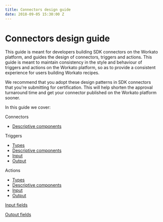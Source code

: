 ```yaml
---
title: Connectors design guide
date: 2018-09-05 15:30:00 Z
---
```


# Connectors design guide
This guide is meant for developers building SDK connectors on the Workato platform, and guides the design of connectors, triggers and actions. This guide is meant to maintain consistency in the style and behaviour of triggers and actions on the Workato platform, so as to provide a consistent experience for users building Workato recipes.

We recommend that you adopt these design patterns in SDK connectors that you're submitting for certification. This will help shorten the approval turnaround time and get your connector published on the Workato platform sooner.

In this guide we cover:

Connectors
- [Descriptive components](/developing-connectors/connectors-design-guide/connectors-descriptive-components.md)

Triggers
- [Types](/developing-connectors/connectors-design-guide/trigger-types.md)
- [Descriptive components](/developing-connectors/connectors-design-guide/trigger-descriptive-components.md)
- [Input](/developing-connectors/connectors-design-guide/trigger-input.md)
- [Output](/developing-connectors/connectors-design-guide/trigger-output.md)

Actions
- [Types](/developing-connectors/connectors-design-guide/action-types.md)
- [Descriptive components](/developing-connectors/connectors-design-guide/action-descriptive-components.md)
- [Input](/developing-connectors/connectors-design-guide/action-input.md)
- [Output](/developing-connectors/connectors-design-guide/action-output.md)

[Input fields](/developing-connectors/connectors-design-guide/input-fields-design-guide.md)

[Output fields](/developing-connectors/connectors-design-guide/output-fields-design-guide.md)